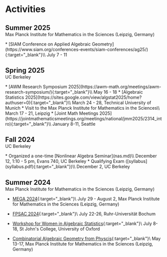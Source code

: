 # Activities


<h2 style="margin-bottom: 0;">Summer 2025</h2>
<p style="margin-top: 0;">Max Planck Institute for Mathematics in the Sciences (Leipzig, Germany)</p>
* [SIAM Conference on Applied Algebraic Geometry](https://www.siam.org/conferences-events/siam-conferences/ag25/){:target="_blank"}\\
July 7 - 11

<h2 style="margin-bottom: 0;">Spring 2025</h2>
<p style="margin-top: 0;"> UC Berkeley</p>
* [AWM Research Symposium 2025](https://awm-math.org/meetings/awm-research-symposium/){:target="_blank"}\\
May 16 - 18 
* [Algebraic Statistics 2025](https://sites.google.com/view/algstat2025/home?authuser=0){:target="_blank"}\\
March 24 - 28, Technical University of Munich
* Visit to the Max Planck Institute for Mathematics in the Sciences\\
March 17 - 21, Leipzig
* [Joint Math Meetings 2025](https://jointmathematicsmeetings.org/meetings/national/jmm2025/2314_intro){:target="_blank"}\\
January 8-11, Seattle

<h2 style="margin-bottom: 0;">Fall 2024</h2>
<p style="margin-top: 0;">UC Berkeley</p>
* Organized a one-time [Nonlinear Algebra Seminar](nas.md)\\
December 12, 1:10 - 5 pm, Evans 740, UC Berkeley
* Qualifying Exam ([syllabus](syllabus.pdf){:target="_blank"})\\
December 2, UC Berkeley

<h2 style="margin-bottom: 0;">Summer 2024</h2>
<p style="margin-top: 0;">Max Planck Institute for Mathematics in the Sciences (Leipzig, Germany)</p>

* [MEGA 2024](https://www.mis.mpg.de/events/series/mega-2024){:target="_blank"}\\
July 29 - August 2, Max Planck Institute for Mathematics in the Sciences (Leipzig, Germany)

* [FPSAC 2024](https://fpsac2024.rub.de){:target="_blank"}\\
July 22-26, Ruhr-Universität Bochum

* [Workshop for Women in Algebraic Statistics](https://sites.google.com/view/jane-ivy-coons/women-in-alg-stat?authuser=0){:target="_blank"}\\
July 8-18, St John's College, University of Oxford

* [Combinatorial Algebraic Geometry from Physcis](https://www.mis.mpg.de/events/series/combinatorial-algebraic-geometry-from-physics){:target="_blank"}\\
May 13-17, Max Planck Institute for Mathematics in the Sciences (Leipzig, Germany)


